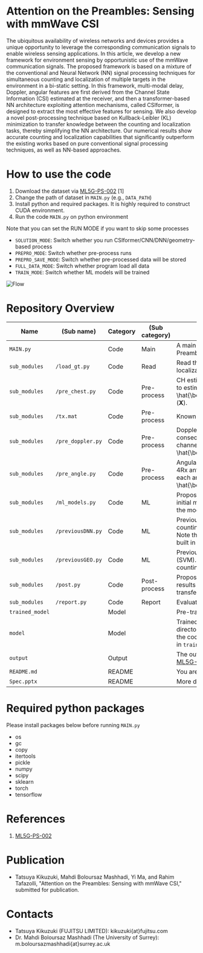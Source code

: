 # Attention on the Preambles: Sensing with mmWave CSI
The ubiquitous availability of wireless networks and devices provides a unique opportunity to leverage the corresponding communication signals to enable wireless sensing applications. In this article, we develop a new framework for environment sensing by opportunistic use of the mmWave communication signals. The proposed framework is based on a mixture of the conventional and Neural Network (NN) signal processing techniques for simultaneous counting and localization of multiple targets in the environment in a bi-static setting. In this framework, multi-modal delay, Doppler, angular features are first derived from the Channel State Information (CSI) estimated at the receiver, and then a transformer-based NN architecture exploiting attention mechanisms, called CSIformer, is designed to extract the most effective features for sensing. We also develop a novel post-processing technique based on Kullback-Leibler (KL) minimization to transfer knowledge between the counting and localization tasks, thereby simplifying the NN architecture. Our numerical results show accurate counting and localization capabilities that significantly outperform the existing works based on pure conventional signal processing techniques, as well as NN-based approaches.

# How to use the code

1. Download the dataset via [ML5G-PS-002](https://challenge.aiforgood.itu.int/match/matchitem/38/) [1]
2. Change the path of dataset in `MAIN.py` (e.g., `DATA_PATH`)
3. Install python and required packages. It is highly required to construct CUDA environment.
4. Run the code `MAIN.py` on python environment

Note that you can set the RUN MODE if you want to skip some processes
- `SOLUTION_MODE`: Switch whether you run CSIformer/CNN/DNN/geometry-based process
- `PREPRO_MODE`: Switch whether pre-process runs
- `PREPRO_SAVE_MODE`: Switch whether pre-processed data will be stored
- `FULL_DATA_MODE`: Switch whether program load all data
- `TRAIN_MODE`: Switch whether ML models will be trained

![Flow](https://github.com/University-of-Surrey-Mahdi/WiFi-sensing/assets/124618252/a5331c69-18ff-491d-91a0-97e471f63ed7)


# Repository Overview
| Name | (Sub name) | Category | (Sub category) | Description |
| ----------- | ----------- | ----------- | ----------- | ----------- |
| `MAIN.py` || Code | Main | A main python code for running "Attention on the Preambles: Sensing with mmWave CSI" |
| `sub_modules` | `/load_gt.py` | Code | Read | Read the ground truths both of counting and of localization |
| `sub_modules` | `/pre_chest.py` | Code | Pre-process | CH estimation. Raw received signals $(\boldsymbol{Y})$ are transfered to estimated channels $(\Rightarrow \hat{\boldsymbol{H}})$ using known transmitted signal $(\boldsymbol{X})$. |
| `sub_modules` | `/tx.mat` | Code | Pre-process | Known transmitted signal $(\boldsymbol{X})$ |
| `sub_modules` | `/pre_doppler.py` | Code | Pre-process | Doppler domain analysis. Estimated channels for 128 consecutive packets are transfered to estimated channels for each velocity $(\Rightarrow \hat{\boldsymbol{H}}_{\textrm{Dopp}})$.|
| `sub_modules` | `/pre_angle.py` | Code | Pre-process | Angular domain analysis. Estimated channels for 4Tx $\times$ 4Rx antennas are transfered to estimated channels for each angle $(\Rightarrow \hat{\boldsymbol{H}}_{\textrm{Dopp}}^{\textrm{Ang}})$.|
| `sub_modules` | `/ml_models.py` | Code | ML | Proposed ML models (CNN and CSIformer). Output the initial model, train the model, or predict the result with the model. |
| `sub_modules` | `/previousDNN.py` | Code | ML | Previous ML model (DNN). Output the initial model, or counting/localization result (including post-process). Note that training the model is not included because it is built in keras library.|
| `sub_modules` | `/previousGEO.py` | Code | ML | Previous geometry-based algorithm and ML model (SVM). Output the MPC (multi-path components), or counting/localization result (including post-process). |
| `sub_modules` | `/post.py` | Code | Post-process | Proposed post-process algorithm. The predicted results with ML models (CNN and CSIformer) are transfered to counting/localization result. |
| `sub_modules` | `/report.py` | Code | Report | Evaluate, save, and print the counting/localization result. |
| `trained_model` || Model  || Pre-trained models are stored |
| `model` || Model  || Trained models while running the code are stored. This directory is vacant as a default, but it is possible to run the code with test mode if you copy the models stored in `trained_model` here. |
| `output` || Output  || The output results (.txt) are stored with the format of [ML5G-PS-002](https://challenge.aiforgood.itu.int/match/matchitem/38/) |
| `README.md` || README  || You are here! |
| `Spec.pptx` || README  || More detailed explanation of source code |


# Required python packages
Please install packages below before running `MAIN.py`
- os
- gc
- copy
- itertools
- pickle
- numpy
- scipy
- sklearn
- torch
- tensorflow

# References
1) [ML5G-PS-002](https://challenge.aiforgood.itu.int/match/matchitem/38/)


# Publication
- Tatsuya Kikuzuki, Mahdi Boloursaz Mashhadi, Yi Ma, and Rahim Tafazolli, "Attention on the Preambles: Sensing with mmWave CSI," submitted for publication. 

# Contacts
- Tatsuya Kikuzuki (FUJITSU LIMITED): kikuzuki{at}fujitsu.com
- Dr. Mahdi Boloursaz Mashhadi (The University of Surrey): m.boloursazmashhadi{at}surrey.ac.uk
